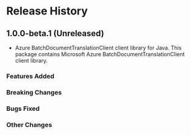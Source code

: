 # Release History

## 1.0.0-beta.1 (Unreleased)

- Azure BatchDocumentTranslationClient client library for Java. This package contains Microsoft Azure BatchDocumentTranslationClient client library.

### Features Added

### Breaking Changes

### Bugs Fixed

### Other Changes

